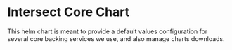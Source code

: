 # Intersect Core Chart

This helm chart is meant to provide a default values configuration for several core backing services we use, and also manage charts downloads.
